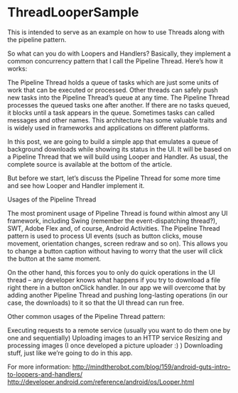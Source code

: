 ThreadLooperSample
==================

This is intended to serve as an example on how to use Threads along with the pipeline pattern. 

So what can you do with Loopers and Handlers? Basically, they implement a common concurrency pattern that I call the Pipeline Thread. Here’s how it works:

The Pipeline Thread holds a queue of tasks which are just some units of work that can be executed or processed.
Other threads can safely push new tasks into the Pipeline Thread’s queue at any time.
The Pipeline Thread processes the queued tasks one after another. If there are no tasks queued, it blocks until a task appears in the queue.
Sometimes tasks can called messages and other names.
This architecture has some valuable traits and is widely used in frameworks and applications on different platforms.

In this post, we are going to build a simple app that emulates a queue of background downloads while showing its status in the UI. It will be based on a Pipeline Thread that we will build using Looper and Handler. As usual, the complete source is available at the bottom of the article.


But before we start, let’s discuss the Pipeline Thread for some more time and see how Looper and Handler implement it.

Usages of the Pipeline Thread

The most prominent usage of Pipeline Thread is found within almost any UI framework, including Swing (remember the event-dispatching thread?), SWT, Adobe Flex and, of course, Android Activities. The Pipeline Thread pattern is used to process UI events (such as button clicks, mouse movement, orientation changes, screen redraw and so on). This allows you to change a button caption without having to worry that the user will click the button at the same moment.

On the other hand, this forces you to only do quick operations in the UI thread – any developer knows what happens if you try to download a file right there in a button onClick handler. In our app we will overcome that by adding another Pipeline Thread and pushing long-lasting operations (in our case, the downloads) to it so that the UI thread can run free.

Other common usages of the Pipeline Thread pattern:

Executing requests to a remote service (usually you want to do them one by one and sequentially)
Uploading images to an HTTP service
Resizing and processing images (I once developed a picture uploader :) )
Downloading stuff, just like we’re going to do in this app.


For more information: 
http://mindtherobot.com/blog/159/android-guts-intro-to-loopers-and-handlers/ 
http://developer.android.com/reference/android/os/Looper.html
